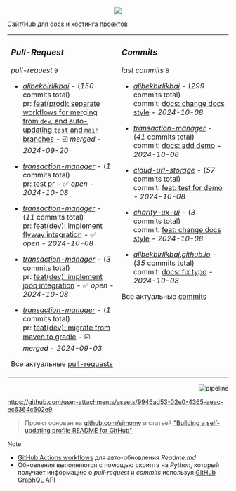<p align="center">
  <a href="https://skillicons.dev">
    <img src="https://skillicons.dev/icons?i=git,docker,java,kotlin,spring,idea,react,sass&theme=dark" />
  </a>
</p>

[Сайт/Hub для docs и хостинга проектов](https://alibekbirlikbai.github.io/)

<table><tr>
<td valign="top" width="50%">

### _Pull-Request_
_pull-request_ <!-- pull_requests_count starts -->`9`<!-- pull_requests_count ends --> 

<!-- recent_pull_requests starts -->
- [_alibekbirlikbai_](https://github.com/alibekbirlikbai/alibekbirlikbai) - (_150_ commits total)<br/>pr: [feat(prod): separate workflows for merging from `dev`, and auto-updating `test` and `main` branches](https://github.com/alibekbirlikbai/alibekbirlikbai/pull/3) - :ballot_box_with_check: _merged_ - _2024-09-20_

- [_transaction-manager_](https://github.com/alibekbirlikbai/transaction-manager) - (_1_ commits total)<br/>pr: [test pr](https://github.com/alibekbirlikbai/transaction-manager/pull/3) - :white_check_mark: _open_ - _2024-10-08_

- [_transaction-manager_](https://github.com/alibekbirlikbai/transaction-manager) - (_11_ commits total)<br/>pr: [feat(dev): implement flyway integration](https://github.com/alibekbirlikbai/transaction-manager/pull/2) - :white_check_mark: _open_ - _2024-10-08_

- [_transaction-manager_](https://github.com/alibekbirlikbai/transaction-manager) - (_3_ commits total)<br/>pr: [feat(dev): implement jooq integration](https://github.com/alibekbirlikbai/transaction-manager/pull/4) - :white_check_mark: _open_ - _2024-10-08_

- [_transaction-manager_](https://github.com/alibekbirlikbai/transaction-manager) - (_1_ commits total)<br/>pr: [feat(dev): migrate from maven to gradle](https://github.com/alibekbirlikbai/transaction-manager/pull/1) - :ballot_box_with_check: _merged_ - _2024-09-03_
<!-- recent_pull_requests ends -->
Все актуальные [pull-requests](https://github.com/alibekbirlikbai/alibekbirlikbai/blob/main/md/pull_requests.md)

</td>


<td valign="top" width="50%">

### _Commits_

_last commits_ <!-- project_count starts -->`8`<!-- project_count ends -->

<!-- recent_commits starts -->
- [_alibekbirlikbai_](https://github.com/alibekbirlikbai/alibekbirlikbai) - (_299_ commits total)<br/>commit: [docs: change docs style](https://github.com/alibekbirlikbai/alibekbirlikbai/commit/bb21a7cec335330eba8cb32252328a842ee673a5) - _2024-10-08_

- [_transaction-manager_](https://github.com/alibekbirlikbai/transaction-manager) - (_41_ commits total)<br/>commit: [docs: add demo](https://github.com/alibekbirlikbai/transaction-manager/commit/a02747a5b6dd56a203574a09d20af6f05215c157) - _2024-10-08_

- [_cloud-url-storage_](https://github.com/alibekbirlikbai/cloud-url-storage) - (_57_ commits total)<br/>commit: [feat: test for demo](https://github.com/alibekbirlikbai/cloud-url-storage/commit/49daaab9a2eef4981f6fa9dcb07b928659155147) - _2024-10-08_

- [_charity-ux-ui_](https://github.com/alibekbirlikbai/charity-ux-ui) - (_3_ commits total)<br/>commit: [feat: change docs style](https://github.com/alibekbirlikbai/charity-ux-ui/commit/b34fe3d2338eb317c8501e39b75897073f726f7d) - _2024-10-08_

- [_alibekbirlikbai.github.io_](https://github.com/alibekbirlikbai/alibekbirlikbai.github.io) - (_35_ commits total)<br/>commit: [docs: fix typo](https://github.com/alibekbirlikbai/alibekbirlikbai.github.io/commit/19171f4e95dca07939c0911d02aeeadcdeef552a) - _2024-10-08_
<!-- recent_commits ends -->
Все актуальные [commits](https://github.com/alibekbirlikbai/alibekbirlikbai/blob/main/md/commits.md)

</td>

</tr></table>

<a href="https://github.com/alibekbirlikbai/alibekbirlikbai/actions"><img src="https://github.com/alibekbirlikbai/alibekbirlikbai/workflows/Update%20README/badge.svg" align="right" alt="pipeline"></a> <br/>




https://github.com/user-attachments/assets/9946ad53-02e0-4365-aeac-ec6364c602e9




> Проект основан на [github.com/simonw](https://github.com/simonw/simonw) и статьей ["Building a self-updating profile README for GitHub"](https://simonwillison.net/2020/Jul/10/self-updating-profile-readme/)

> [!NOTE]
> - [GitHub Actions workflows](https://docs.github.com/en/actions/writing-workflows) для авто-обновления _Readme.md_ <br/>
> - Обновления выполняются с помощью скрипта на _Python_, который получает информацию о _pull-request_ и _commits_ используя [GitHub GraphQL API](https://docs.github.com/en/graphql)<br>
